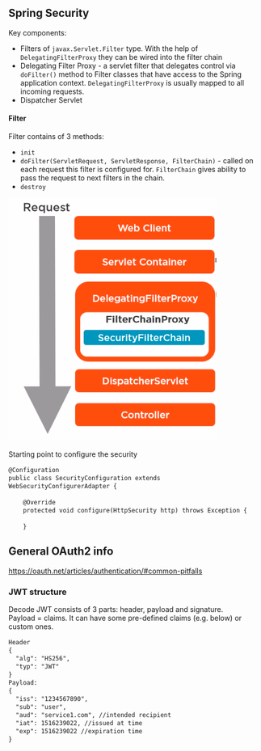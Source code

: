 
## Spring Security

Key components:  
- Filters of `javax.Servlet.Filter` type. With the help of `DelegatingFilterProxy` they can be wired into the filter chain
- Delegating Filter Proxy - a servlet filter that delegates control via `doFilter()` method to Filter classes that have access to the Spring application context.
`DelegatingFilterProxy` is usually mapped to all incoming requests.
- Dispatcher Servlet

#### Filter
Filter contains of 3 methods:
- `init`
- `doFilter(ServletRequest, ServletResponse, FilterChain)` - called on each request this filter is configured for. `FilterChain` gives ability to pass the request to next filters in the chain.
- `destroy`

![request_security_flow](Spring_Security_files/request_security_flow.png)

Starting point to configure the security
```
@Configuration
public class SecurityConfiguration extends WebSecurityConfigurerAdapter {

    @Override
    protected void configure(HttpSecurity http) throws Exception {

    }
```

## General OAuth2 info

https://oauth.net/articles/authentication/#common-pitfalls

### JWT structure
Decode JWT consists of 3 parts: header, payload and signature.\
Payload = claims. It can have some pre-defined claims (e.g. below) or custom ones.
```
Header
{
  "alg": "HS256",
  "typ": "JWT"
}
Payload:
{
  "iss": "1234567890", 
  "sub": "user",
  "aud": "service1.com", //intended recipient
  "iat": 1516239022, //issued at time
  "exp": 1516239022 //expiration time
}

